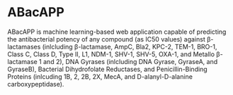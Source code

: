 # ABacAPP
ABacAPP is machine learning-based web application capable of predicting the antibacterial potency of any compound (as IC50 values) against β-lactamases (inlcluding β-lactamase, AmpC, Bla2, KPC-2, TEM-1, BRO-1, Class C, Class D, Type II, L1, NDM-1, SHV-1, SHV-5, OXA-1, and Metallo β-lactamase 1 and 2), DNA Gyrases (inlcluding DNA Gyrase, GyraseA, and GyraseB), Bacterial Dihydrofolate Reductases, and Penicillin-Binding Proteins (inlcuding 1B, 2, 2B, 2X, MecA, and D-alanyl-D-alanine carboxypeptidase).
